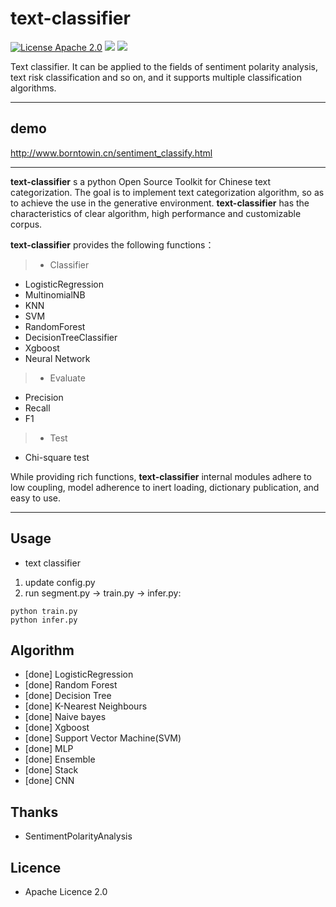# text-classifier
[![License Apache 2.0](https://img.shields.io/badge/license-Apache%202.0-blue.svg)](https://github.com/deepmipt/DeepPavlov/blob/master/LICENSE) ![](https://img.shields.io/badge/Language-Python-blue.svg) ![](https://img.shields.io/badge/Python-3.X-red.svg)


Text classifier. It can be applied to the fields of sentiment polarity analysis, text risk classification and so on, and it supports multiple classification algorithms.

-----
## demo 

http://www.borntowin.cn/sentiment_classify.html

------

**text-classifier** s a python Open Source Toolkit for Chinese text categorization. The goal is to implement text categorization algorithm, so as to achieve the use in the generative environment. **text-classifier** has the characteristics of clear algorithm, high performance and customizable corpus.

**text-classifier** provides the following functions：
> * Classifier
  * LogisticRegression
  * MultinomialNB
  * KNN
  * SVM
  * RandomForest
  * DecisionTreeClassifier
  * Xgboost
  * Neural Network
> * Evaluate
  * Precision
  * Recall
  * F1
> * Test
  * Chi-square test

While providing rich functions, **text-classifier** internal modules adhere to low coupling, model adherence to inert loading, dictionary publication, and easy to use.

------

## Usage
* text classifier
1. update config.py
2. run segment.py -> train.py -> infer.py: 
```
python train.py
python infer.py
```


## Algorithm
  - [done] LogisticRegression
  - [done] Random Forest
  - [done] Decision Tree
  - [done] K-Nearest Neighbours
  - [done] Naive bayes
  - [done] Xgboost
  - [done] Support Vector Machine(SVM)
  - [done] MLP
  - [done] Ensemble
  - [done] Stack
  - [done] CNN


## Thanks
  - SentimentPolarityAnalysis

## Licence
  - Apache Licence 2.0
